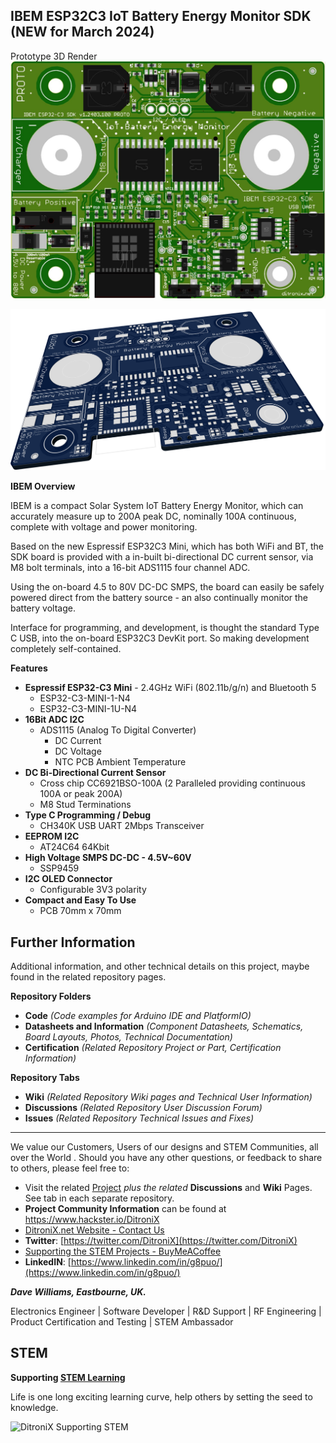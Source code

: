 ## IBEM ESP32C3 IoT Battery Energy Monitor SDK  (NEW for March 2024)

Prototype 3D Render
![Display-Type-B](https://github.com/DitroniX/IBEM-IoT-Battery-Energy-Monitor/blob/main/IBEM-ESP32C3-SDK%20v1%202403-100%20PROTO%20PCA%20BETA%20Layout.jpg?raw=true)

![Display-Type-B](https://github.com/DitroniX/IBEM-IoT-Battery-Energy-Monitor/blob/main/Datasheets%20and%20Information/IBEM-ESP32C3-SDK%20v1%202403-100%20PROTO%203D.png?raw=true)

**IBEM Overview**

IBEM is a compact Solar System IoT Battery Energy Monitor, which can accurately measure up to 200A peak DC, nominally 100A continuous, complete with voltage and power monitoring.

Based on the new Espressif ESP32C3 Mini, which has both WiFi and BT, the SDK board is provided with a in-built bi-directional DC current sensor, via M8 bolt terminals, into a 16-bit ADS1115 four channel ADC. 

Using the on-board 4.5 to 80V DC-DC SMPS, the board can easily be safely powered direct from the battery source - an also continually monitor the battery voltage.

Interface for programming, and development, is thought the standard Type C USB, into the on-board ESP32C3 DevKit port.  So making development completely self-contained.

**Features**

 - **Espressif ESP32-C3 Mini** - 2.4GHz WiFi (802.11b/g/n) and Bluetooth 5
	 - ESP32-C3-MINI-1-N4
	 - ESP32-C3-MINI-1U-N4
 - **16Bit ADC I2C**
	 - ADS1115 (Analog To Digital Converter)
		 - DC Current 
		 - DC Voltage
		 - NTC PCB Ambient Temperature
 - **DC Bi-Directional Current Sensor**
	 - Cross chip CC6921BSO-100A (2 Paralleled providing continuous 100A or peak 200A)
	 - M8 Stud Terminations
 - **Type C Programming / Debug**
	 - CH340K USB UART 2Mbps Transceiver
 - **EEPROM I2C** 
	 - AT24C64 64Kbit 
 - **High Voltage SMPS DC-DC - 4.5V~60V**
	 - SSP9459	
 - **I2C OLED Connector**
	 - Configurable 3V3 polarity
 - **Compact and Easy  To Use**
	 - PCB 70mm x 70mm

## **Further Information**

Additional information, and other technical details on this project, maybe found in the related repository pages.

**Repository Folders**

 - **Code** *(Code examples for Arduino  IDE and PlatformIO)*
 -  **Datasheets and Information** *(Component Datasheets, Schematics, Board Layouts, Photos, Technical Documentation)*
 - **Certification** *(Related Repository Project or Part, Certification Information)*

**Repository Tabs**

 - **Wiki** *(Related Repository Wiki pages and Technical User Information)*
 - **Discussions** *(Related Repository User Discussion Forum)*
 - **Issues** *(Related Repository Technical Issues and Fixes)*

***

We value our Customers, Users of our designs and STEM Communities, all over the World . Should you have any other questions, or feedback to share to others, please feel free to:

* Visit the related [Project](https://github.com/DitroniX?tab=repositories) *plus the related* **Discussions** and **Wiki** Pages.  See tab in each separate repository.
* **Project Community Information** can be found at https://www.hackster.io/DitroniX
* [DitroniX.net Website - Contact Us](https://ditronix.net/contact/)
* **Twitter**: [https://twitter.com/DitroniX](https://twitter.com/DitroniX)
* [Supporting the STEM Projects - BuyMeACoffee](https://www.buymeacoffee.com/DitroniX)
*  **LinkedIN**: [https://www.linkedin.com/in/g8puo/](https://www.linkedin.com/in/g8puo/)

***Dave Williams, Eastbourne, UK.***

Electronics Engineer | Software Developer | R&D Support | RF Engineering | Product Certification and Testing | STEM Ambassador

## STEM

**Supporting [STEM Learning](https://www.stem.org.uk/)**

Life is one long exciting learning curve, help others by setting the seed to knowledge.

![DitroniX Supporting STEM](https://hackster.imgix.net/uploads/attachments/1606838/stem_ambassador_-_100_volunteer_badge_edxfxlrfbc1_bjdqharfoe1_xbqi2KUcri.png?auto=compress%2Cformat&w=540&fit=max)
